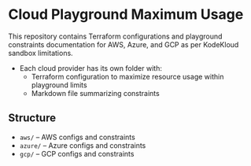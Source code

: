 # Cloud Playground Maximum Usage

This repository contains Terraform configurations and playground constraints documentation for AWS, Azure, and GCP as per KodeKloud sandbox limitations.

- Each cloud provider has its own folder with:
  - Terraform configuration to maximize resource usage within playground limits
  - Markdown file summarizing constraints

## Structure

- `aws/` – AWS configs and constraints
- `azure/` – Azure configs and constraints
- `gcp/` – GCP configs and constraints
